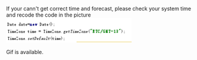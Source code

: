 If your cann't get correct time and forecast, please check your system time and recode the code in the picture
![Design](something.png)

Gif is available.